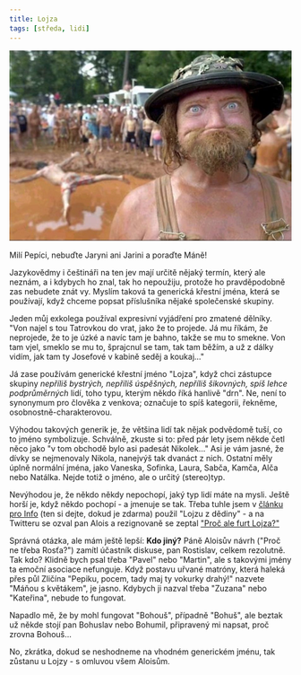 ```yaml
---
title: Lojza
tags: [středa, lidi]
---
```


![cover](/img/lojza.jpg)

Milí Pepíci, nebuďte Jaryni ani Jarini a poraďte Máně!

Jazykovědmy i češtináři na ten jev mají určitě nějaký termín, který ale neznám, a i kdybych ho znal, tak ho nepoužiju, protože ho pravděpodobně zas nebudete znát vy. Myslím taková ta generická křestní jména, která se používají, když chceme popsat příslušníka nějaké společenské skupiny.

Jeden můj exkolega používal expresivní vyjádření pro zmatené dělníky. "Von najel s tou Tatrovkou do vrat, jako že to projede. Já mu říkám, že neprojede, že to je úzké a navíc tam je bahno, takže se mu to smekne. Von tam vjel, smeklo se mu to, šprajcnul se tam, tak tam běžím, a už z dálky vidím, jak tam ty Josefové v kabině seděj a koukaj..." 

Já zase používám generické křestní jméno "Lojza", když chci zástupce skupiny _nepříliš bystrých, nepříliš úspěšných, nepříliš šikovných, spíš lehce podprůměrných_ lidí, toho typu, kterým někdo říká hanlivě "drn". Ne, není to synonymum pro člověka z venkova; označuje to spíš kategorii, řekněme, osobnostně-charakterovou.

Výhodou takových generik je, že většina lidí tak nějak podvědomě tuší, co to jméno symbolizuje. Schválně, zkuste si to: před pár lety jsem někde četl něco jako "v tom obchodě bylo asi padesát Nikolek..." Asi je vám jasné, že dívky se nejmenovaly Nikola, nanejvýš tak dvanáct z nich. Ostatní měly úplně normální jména, jako Vaneska, Sofinka, Laura, Sabča, Kamča, Alča nebo Natálka. Nejde totiž o jméno, ale o určitý (stereo)typ.

Nevýhodou je, že někdo někdy nepochopí, jaký typ lidí máte na mysli. Ještě horší je, když někdo pochopí - a jmenuje se tak. Třeba tuhle jsem v [článku pro Info](https://www.info.cz/nazory/pojdme-se-pohadat-kdo-za-to-muze) (ten si dejte, dokud je zdarma) použil "Lojzu z dědiny" - a na Twitteru se ozval pan Alois a rezignovaně se zeptal ["Proč ale furt Lojza?"](https://twitter.com/Aloisholub/status/1346099126333808642)

Správná otázka, ale mám ještě lepší: **Kdo jiný?** Páně Aloisův návrh ("Proč ne třeba Rosťa?") zamítl účastník diskuse, pan Rostislav, celkem rezolutně. Tak kdo? Klidně bych psal třeba "Pavel" nebo "Martin", ale s takovými jmény ta emoční asociace nefunguje. Když postavu uřvané matróny, která haleká přes půl Zličína "Pepiku, pocem, tady maj ty vokurky drahý!" nazvete "Máňou s květákem", je jasno. Kdybych ji nazval třeba "Zuzana" nebo "Kateřina", nebude to fungovat.

Napadlo mě, že by mohl fungovat "Bohouš", případně "Bohuš", ale beztak už někde stojí pan Bohuslav nebo Bohumil, připravený mi napsat, proč zrovna Bohouš...

No, zkrátka, dokud se neshodneme na vhodném generickém jménu, tak zůstanu u Lojzy - s omluvou všem Aloisům.